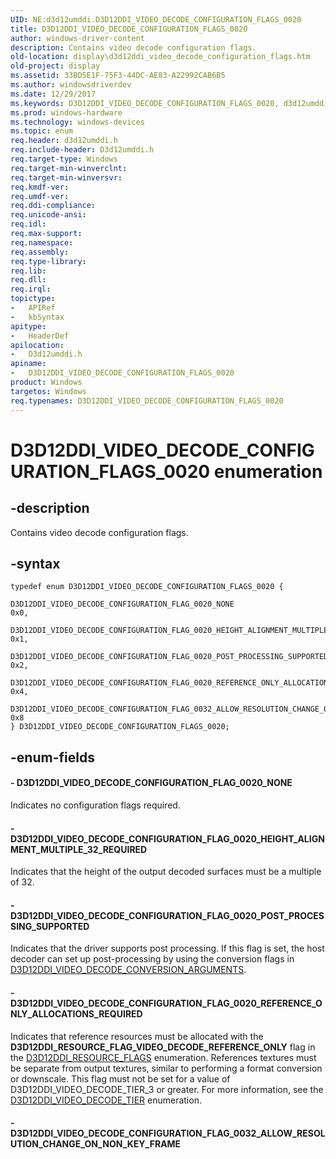```yaml
---
UID: NE:d3d12umddi.D3D12DDI_VIDEO_DECODE_CONFIGURATION_FLAGS_0020
title: D3D12DDI_VIDEO_DECODE_CONFIGURATION_FLAGS_0020
author: windows-driver-content
description: Contains video decode configuration flags.
old-location: display\d3d12ddi_video_decode_configuration_flags.htm
old-project: display
ms.assetid: 33BD5E1F-75F3-44DC-AE83-A22992CAB6B5
ms.author: windowsdriverdev
ms.date: 12/29/2017
ms.keywords: D3D12DDI_VIDEO_DECODE_CONFIGURATION_FLAGS_0020, d3d12umddi/D3D12DDI_VIDEO_DECODE_CONFIGURATION_FLAG_0032_ALLOW_RESOLUTION_CHANGE_ON_NON_KEY_FRAME, D3D12DDI_VIDEO_DECODE_CONFIGURATION_FLAG_0032_ALLOW_RESOLUTION_CHANGE_ON_NON_KEY_FRAME, d3d12umddi/D3D12DDI_VIDEO_DECODE_CONFIGURATION_FLAG_0020_NONE, display.d3d12ddi_video_decode_configuration_flags, D3D12DDI_VIDEO_DECODE_CONFIGURATION_FLAG_0020_POST_PROCESSING_SUPPORTED, d3d12umddi/D3D12DDI_VIDEO_DECODE_CONFIGURATION_FLAG_0020_POST_PROCESSING_SUPPORTED, D3D12DDI_VIDEO_DECODE_CONFIGURATION_FLAGS_0020 enumeration [Display Devices], d3d12umddi/D3D12DDI_VIDEO_DECODE_CONFIGURATION_FLAGS_0020, D3D12DDI_VIDEO_DECODE_CONFIGURATION_FLAG_0020_NONE, d3d12umddi/D3D12DDI_VIDEO_DECODE_CONFIGURATION_FLAG_0020_REFERENCE_ONLY_ALLOCATIONS_REQUIRED, D3D12DDI_VIDEO_DECODE_CONFIGURATION_FLAG_0020_REFERENCE_ONLY_ALLOCATIONS_REQUIRED, D3D12DDI_VIDEO_DECODE_CONFIGURATION_FLAG_0020_HEIGHT_ALIGNMENT_MULTIPLE_32_REQUIRED, d3d12umddi/D3D12DDI_VIDEO_DECODE_CONFIGURATION_FLAG_0020_HEIGHT_ALIGNMENT_MULTIPLE_32_REQUIRED
ms.prod: windows-hardware
ms.technology: windows-devices
ms.topic: enum
req.header: d3d12umddi.h
req.include-header: D3d12umddi.h
req.target-type: Windows
req.target-min-winverclnt: 
req.target-min-winversvr: 
req.kmdf-ver: 
req.umdf-ver: 
req.ddi-compliance: 
req.unicode-ansi: 
req.idl: 
req.max-support: 
req.namespace: 
req.assembly: 
req.type-library: 
req.lib: 
req.dll: 
req.irql: 
topictype:
-	APIRef
-	kbSyntax
apitype:
-	HeaderDef
apilocation:
-	D3d12umddi.h
apiname:
-	D3D12DDI_VIDEO_DECODE_CONFIGURATION_FLAGS_0020
product: Windows
targetos: Windows
req.typenames: D3D12DDI_VIDEO_DECODE_CONFIGURATION_FLAGS_0020
---
```


# D3D12DDI_VIDEO_DECODE_CONFIGURATION_FLAGS_0020 enumeration


## -description


Contains video decode configuration flags. 


## -syntax


````
typedef enum D3D12DDI_VIDEO_DECODE_CONFIGURATION_FLAGS_0020 { 
  D3D12DDI_VIDEO_DECODE_CONFIGURATION_FLAG_0020_NONE                                      = 0x0,
  D3D12DDI_VIDEO_DECODE_CONFIGURATION_FLAG_0020_HEIGHT_ALIGNMENT_MULTIPLE_32_REQUIRED     = 0x1,
  D3D12DDI_VIDEO_DECODE_CONFIGURATION_FLAG_0020_POST_PROCESSING_SUPPORTED                 = 0x2,
  D3D12DDI_VIDEO_DECODE_CONFIGURATION_FLAG_0020_REFERENCE_ONLY_ALLOCATIONS_REQUIRED       = 0x4,
  D3D12DDI_VIDEO_DECODE_CONFIGURATION_FLAG_0032_ALLOW_RESOLUTION_CHANGE_ON_NON_KEY_FRAME  = 0x8
} D3D12DDI_VIDEO_DECODE_CONFIGURATION_FLAGS_0020;
````


## -enum-fields




#### - D3D12DDI_VIDEO_DECODE_CONFIGURATION_FLAG_0020_NONE

Indicates no configuration flags required.


#### - D3D12DDI_VIDEO_DECODE_CONFIGURATION_FLAG_0020_HEIGHT_ALIGNMENT_MULTIPLE_32_REQUIRED

Indicates that the height of the output decoded surfaces must be a multiple of 32.


#### - D3D12DDI_VIDEO_DECODE_CONFIGURATION_FLAG_0020_POST_PROCESSING_SUPPORTED

Indicates that the driver supports post processing. If this flag is set, the host decoder can set up post-processing by using the conversion flags in <a href="..\d3d12umddi\ns-d3d12umddi-d3d12ddi_video_decode_conversion_arguments_0021.md">D3D12DDI_VIDEO_DECODE_CONVERSION_ARGUMENTS</a>. 


#### - D3D12DDI_VIDEO_DECODE_CONFIGURATION_FLAG_0020_REFERENCE_ONLY_ALLOCATIONS_REQUIRED

Indicates that reference resources must be allocated with the <b>D3D12DDI_RESOURCE_FLAG_VIDEO_DECODE_REFERENCE_ONLY</b> flag in the <a href="..\d3d12umddi\ne-d3d12umddi-d3d12ddi_resource_flags_0003.md">D3D12DDI_RESOURCE_FLAGS</a> enumeration.   References textures must be separate from output textures, similar to performing a format conversion or downscale.  This flag must not be set for a value of D3D12DDI_VIDEO_DECODE_TIER_3 or greater. For more information, see the <a href="..\d3d12umddi\ne-d3d12umddi-d3d12ddi_video_decode_tier_0020.md">D3D12DDI_VIDEO_DECODE_TIER</a> enumeration.


#### - D3D12DDI_VIDEO_DECODE_CONFIGURATION_FLAG_0032_ALLOW_RESOLUTION_CHANGE_ON_NON_KEY_FRAME


